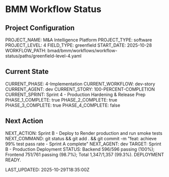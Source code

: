# BMM Workflow Status

## Project Configuration

PROJECT_NAME: M&A Intelligence Platform
PROJECT_TYPE: software
PROJECT_LEVEL: 4
FIELD_TYPE: greenfield
START_DATE: 2025-10-28
WORKFLOW_PATH: bmad/bmm/workflows/workflow-status/paths/greenfield-level-4.yaml

## Current State

CURRENT_PHASE: 4-Implementation
CURRENT_WORKFLOW: dev-story
CURRENT_AGENT: dev
CURRENT_STORY: 100-PERCENT-COMPLETION
CURRENT_SPRINT: Sprint 4 - Production Hardening & Release Prep
PHASE_1_COMPLETE: true
PHASE_2_COMPLETE: true
PHASE_3_COMPLETE: true
PHASE_4_COMPLETE: false

## Next Action

NEXT_ACTION: Sprint B - Deploy to Render production and run smoke tests
NEXT_COMMAND: git status && git add . && git commit -m "feat: achieve 99% test pass rate - Sprint A complete"
NEXT_AGENT: dev
TARGET: Sprint B - Production Deployment
STATUS: Backend 596/596 passing (100%); Frontend 751/761 passing (98.7%); Total 1,347/1,357 (99.3%). DEPLOYMENT READY.

LAST_UPDATED: 2025-10-29T18:35:00Z
